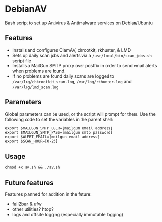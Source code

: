 # DebianAV
Bash script to set up Antivirus &amp; Antimalware services on Debian/Ubuntu

## Features
- Installs and configures ClamAV, chrootkit, rkhunter, & LMD
- Sets up daily scan jobs and alerts via a `/usr/local/bin/scan_jobs.sh` script file
- Installs a MailGun SMTP proxy over postfix in order to send email alerts when problems are found.
- If no problems are found daily scans are logged to  `/var/log/chkrootkit_scan.log`, `/var/log/rkhunter.log` and  `/var/log/lmd_scan.log`

## Parameters
Global parameters can be used, or the script will prompt for them. Use the following code to set the variables in the parent shell:
```
export $MAILGUN_SMTP_USER=[mailgun email address]
export $MAILGUN_SMTP_PASS=[mailgun smtp password]
export $ALERT_EMAIL=[mailgun email address]
export $SCAN_HOUR=[0-23]
```

## Usage
```
chmod +x av.sh && ./av.sh
```

## Future features
Features planned for addition in the future:
- fail2ban & ufw
- other utilities? htop?
- logs and offsite logging (especially immutable logging)
